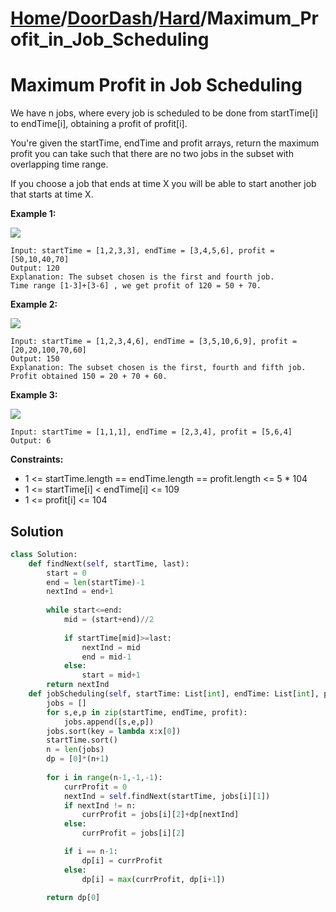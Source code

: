 # [Home](./../..)/[DoorDash](./..)/[Hard](./)/Maximum_Profit_in_Job_Scheduling
<h1>Maximum Profit in Job Scheduling</h1>

<p>
We have n jobs, where every job is scheduled to be done from startTime[i] to endTime[i], obtaining a profit of profit[i].
</p>
<p>
You're given the startTime, endTime and profit arrays, return the maximum profit you can take such that there are no two jobs in the subset with overlapping time range.
</p>
<p>
If you choose a job that ends at time X you will be able to start another job that starts at time X.
</p>

<b>Example 1:</b>

<img src="https://assets.leetcode.com/uploads/2019/10/10/sample1_1584.png">

    Input: startTime = [1,2,3,3], endTime = [3,4,5,6], profit = [50,10,40,70]
    Output: 120
    Explanation: The subset chosen is the first and fourth job. 
    Time range [1-3]+[3-6] , we get profit of 120 = 50 + 70.

<b>Example 2:</b>

<img src="https://assets.leetcode.com/uploads/2019/10/10/sample2_1584.png">

    Input: startTime = [1,2,3,4,6], endTime = [3,5,10,6,9], profit = [20,20,100,70,60]
    Output: 150
    Explanation: The subset chosen is the first, fourth and fifth job. 
    Profit obtained 150 = 20 + 70 + 60.

<b>Example 3:</b>

<img src="https://assets.leetcode.com/uploads/2019/10/10/sample3_1584.png">

    Input: startTime = [1,1,1], endTime = [2,3,4], profit = [5,6,4]
    Output: 6

<b>Constraints:</b>

- 1 <= startTime.length == endTime.length == profit.length <= 5 * 104
- 1 <= startTime[i] < endTime[i] <= 109
- 1 <= profit[i] <= 104

<h2>Solution</h2>

```python
class Solution:
    def findNext(self, startTime, last):
        start = 0
        end = len(startTime)-1
        nextInd = end+1
        
        while start<=end:
            mid = (start+end)//2
            
            if startTime[mid]>=last:
                nextInd = mid
                end = mid-1
            else:
                start = mid+1
        return nextInd
    def jobScheduling(self, startTime: List[int], endTime: List[int], profit: List[int]) -> int:
        jobs = []
        for s,e,p in zip(startTime, endTime, profit):
            jobs.append([s,e,p])
        jobs.sort(key = lambda x:x[0])
        startTime.sort()
        n = len(jobs)
        dp = [0]*(n+1)
        
        for i in range(n-1,-1,-1):
            currProfit = 0
            nextInd = self.findNext(startTime, jobs[i][1])
            if nextInd != n:
                currProfit = jobs[i][2]+dp[nextInd]
            else:
                currProfit = jobs[i][2]

            if i == n-1:
                dp[i] = currProfit
            else:
                dp[i] = max(currProfit, dp[i+1])
        
        return dp[0]
```
